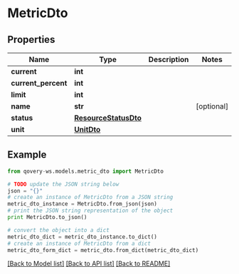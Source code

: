# MetricDto


## Properties
Name | Type | Description | Notes
------------ | ------------- | ------------- | -------------
**current** | **int** |  | 
**current_percent** | **int** |  | 
**limit** | **int** |  | 
**name** | **str** |  | [optional] 
**status** | [**ResourceStatusDto**](ResourceStatusDto.md) |  | 
**unit** | [**UnitDto**](UnitDto.md) |  | 

## Example

```python
from qovery-ws.models.metric_dto import MetricDto

# TODO update the JSON string below
json = "{}"
# create an instance of MetricDto from a JSON string
metric_dto_instance = MetricDto.from_json(json)
# print the JSON string representation of the object
print MetricDto.to_json()

# convert the object into a dict
metric_dto_dict = metric_dto_instance.to_dict()
# create an instance of MetricDto from a dict
metric_dto_form_dict = metric_dto.from_dict(metric_dto_dict)
```
[[Back to Model list]](../README.md#documentation-for-models) [[Back to API list]](../README.md#documentation-for-api-endpoints) [[Back to README]](../README.md)


